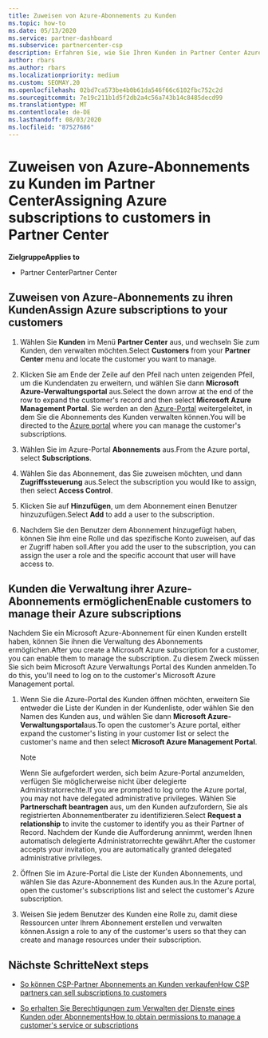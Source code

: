 ```yaml
---
title: Zuweisen von Azure-Abonnements zu Kunden
ms.topic: how-to
ms.date: 05/13/2020
ms.service: partner-dashboard
ms.subservice: partnercenter-csp
description: Erfahren Sie, wie Sie Ihren Kunden in Partner Center Azure-Abonnements zuweisen und wie Sie es Kunden ermöglichen, ihre eigenen Abonnements zu verwalten.
author: rbars
ms.author: rbars
ms.localizationpriority: medium
ms.custom: SEOMAY.20
ms.openlocfilehash: 02bd7ca573be4b0b61da546f66c6102fbc752c2d
ms.sourcegitcommit: 7e19c211b1d5f2db2a4c56a743b14c8485decd99
ms.translationtype: MT
ms.contentlocale: de-DE
ms.lasthandoff: 08/03/2020
ms.locfileid: "87527686"
---
```

# <a name="assigning-azure-subscriptions-to-customers-in-partner-center"></a><span data-ttu-id="93780-103">Zuweisen von Azure-Abonnements zu Kunden im Partner Center</span><span class="sxs-lookup"><span data-stu-id="93780-103">Assigning Azure subscriptions to customers in Partner Center</span></span>

<span data-ttu-id="93780-104">**Zielgruppe**</span><span class="sxs-lookup"><span data-stu-id="93780-104">**Applies to**</span></span>

- <span data-ttu-id="93780-105">Partner Center</span><span class="sxs-lookup"><span data-stu-id="93780-105">Partner Center</span></span>

## <a name="assign-azure-subscriptions-to-your-customers"></a><span data-ttu-id="93780-106">Zuweisen von Azure-Abonnements zu ihren Kunden</span><span class="sxs-lookup"><span data-stu-id="93780-106">Assign Azure subscriptions to your customers</span></span>

1. <span data-ttu-id="93780-107">Wählen Sie **Kunden** im Menü **Partner Center** aus, und wechseln Sie zum Kunden, den verwalten möchten.</span><span class="sxs-lookup"><span data-stu-id="93780-107">Select **Customers** from your **Partner Center** menu and locate the customer you want to manage.</span></span>

2. <span data-ttu-id="93780-108">Klicken Sie am Ende der Zeile auf den Pfeil nach unten zeigenden Pfeil, um die Kundendaten zu erweitern, und wählen Sie dann **Microsoft Azure-Verwaltungsportal** aus.</span><span class="sxs-lookup"><span data-stu-id="93780-108">Select the down arrow at the end of the row to expand the customer's record and then select **Microsoft Azure Management Portal**.</span></span> <span data-ttu-id="93780-109">Sie werden an den [Azure-Portal](https://portal.azure.com/) weitergeleitet, in dem Sie die Abonnements des Kunden verwalten können.</span><span class="sxs-lookup"><span data-stu-id="93780-109">You will be directed to the [Azure portal](https://portal.azure.com/) where you can manage the customer's subscriptions.</span></span>

3. <span data-ttu-id="93780-110">Wählen Sie im Azure-Portal **Abonnements** aus.</span><span class="sxs-lookup"><span data-stu-id="93780-110">From the Azure portal, select **Subscriptions**.</span></span>

4. <span data-ttu-id="93780-111">Wählen Sie das Abonnement, das Sie zuweisen möchten, und dann **Zugriffssteuerung** aus.</span><span class="sxs-lookup"><span data-stu-id="93780-111">Select the subscription you would like to assign, then select **Access Control**.</span></span>

5. <span data-ttu-id="93780-112">Klicken Sie auf **Hinzufügen**, um dem Abonnement einen Benutzer hinzuzufügen.</span><span class="sxs-lookup"><span data-stu-id="93780-112">Select **Add** to add a user to the subscription.</span></span> 

6. <span data-ttu-id="93780-113">Nachdem Sie den Benutzer dem Abonnement hinzugefügt haben, können Sie ihm eine Rolle und das spezifische Konto zuweisen, auf das er Zugriff haben soll.</span><span class="sxs-lookup"><span data-stu-id="93780-113">After you add the user to the subscription, you can assign the user a role and the specific account that user will have access to.</span></span>

## <a name="enable-customers-to-manage-their-azure-subscriptions"></a><span data-ttu-id="93780-114">Kunden die Verwaltung ihrer Azure-Abonnements ermöglichen</span><span class="sxs-lookup"><span data-stu-id="93780-114">Enable customers to manage their Azure subscriptions</span></span>

<span data-ttu-id="93780-115">Nachdem Sie ein Microsoft Azure-Abonnement für einen Kunden erstellt haben, können Sie ihnen die Verwaltung des Abonnements ermöglichen.</span><span class="sxs-lookup"><span data-stu-id="93780-115">After you create a Microsoft Azure subscription for a customer, you can enable them to manage the subscription.</span></span> <span data-ttu-id="93780-116">Zu diesem Zweck müssen Sie sich beim Microsoft Azure Verwaltungs Portal des Kunden anmelden.</span><span class="sxs-lookup"><span data-stu-id="93780-116">To do this, you'll need to log on to the customer's Microsoft Azure Management portal.</span></span> 

1. <span data-ttu-id="93780-117">Wenn Sie die Azure-Portal des Kunden öffnen möchten, erweitern Sie entweder die Liste der Kunden in der Kundenliste, oder wählen Sie den Namen des Kunden aus, und wählen Sie dann **Microsoft Azure-Verwaltungsportal**aus.</span><span class="sxs-lookup"><span data-stu-id="93780-117">To open the customer's Azure portal, either expand the customer's listing in your customer list or select the customer's name and then select **Microsoft Azure Management Portal**.</span></span>

   > [!NOTE]  
   > <span data-ttu-id="93780-118">Wenn Sie aufgefordert werden, sich beim Azure-Portal anzumelden, verfügen Sie möglicherweise nicht über delegierte Administratorrechte.</span><span class="sxs-lookup"><span data-stu-id="93780-118">If you are prompted to log onto the Azure portal, you may not have delegated administrative privileges.</span></span> <span data-ttu-id="93780-119">Wählen Sie **Partnerschaft beantragen** aus, um den Kunden aufzufordern, Sie als registrierten Abonnementberater zu identifizieren.</span><span class="sxs-lookup"><span data-stu-id="93780-119">Select **Request a relationship** to invite the customer to identify you as their Partner of Record.</span></span> <span data-ttu-id="93780-120">Nachdem der Kunde die Aufforderung annimmt, werden Ihnen automatisch delegierte Administratorrechte gewährt.</span><span class="sxs-lookup"><span data-stu-id="93780-120">After the customer accepts your invitation, you are automatically granted delegated administrative privileges.</span></span>

2. <span data-ttu-id="93780-121">Öffnen Sie im Azure-Portal die Liste der Kunden Abonnements, und wählen Sie das Azure-Abonnement des Kunden aus.</span><span class="sxs-lookup"><span data-stu-id="93780-121">In the Azure portal, open the customer's subscriptions list and select the customer's Azure subscription.</span></span>

3. <span data-ttu-id="93780-122">Weisen Sie jedem Benutzer des Kunden eine Rolle zu, damit diese Ressourcen unter Ihrem Abonnement erstellen und verwalten können.</span><span class="sxs-lookup"><span data-stu-id="93780-122">Assign a role to any of the customer's users so that they can create and manage resources under their subscription.</span></span>

## <a name="next-steps"></a><span data-ttu-id="93780-123">Nächste Schritte</span><span class="sxs-lookup"><span data-stu-id="93780-123">Next steps</span></span>

- [<span data-ttu-id="93780-124">So können CSP-Partner Abonnements an Kunden verkaufen</span><span class="sxs-lookup"><span data-stu-id="93780-124">How CSP partners can sell subscriptions to customers</span></span>](customer-subscriptions.md)

- [<span data-ttu-id="93780-125">So erhalten Sie Berechtigungen zum Verwalten der Dienste eines Kunden oder Abonnements</span><span class="sxs-lookup"><span data-stu-id="93780-125">How to obtain permissions to manage a customer's service or subscriptions</span></span>](customers-revoke-admin-privileges.md)
